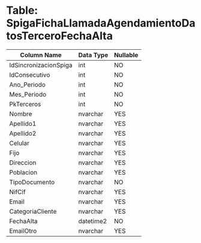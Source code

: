 # Table: SpigaFichaLlamadaAgendamientoDatosTerceroFechaAlta

| Column Name | Data Type | Nullable |
|-------------|-----------|----------|
| IdSincronizacionSpiga | int | NO |
| IdConsecutivo | int | NO |
| Ano_Periodo | int | NO |
| Mes_Periodo | int | NO |
| PkTerceros | int | NO |
| Nombre | nvarchar | YES |
| Apellido1 | nvarchar | YES |
| Apellido2 | nvarchar | YES |
| Celular | nvarchar | YES |
| Fijo | nvarchar | YES |
| Direccion | nvarchar | YES |
| Poblacion | nvarchar | YES |
| TipoDocumento | nvarchar | NO |
| NifCif | nvarchar | YES |
| Email | nvarchar | YES |
| CategoriaCliente | nvarchar | YES |
| FechaAlta | datetime2 | NO |
| EmailOtro | nvarchar | YES |
